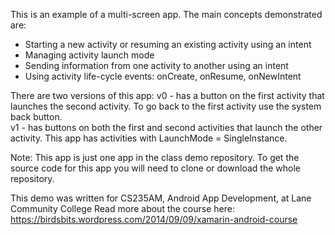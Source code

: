This is an example of a multi-screen app. The main concepts demonstrated are:
* Starting a new activity or resuming an existing activity using an intent
* Managing activity launch mode
* Sending information from one activity to another using an intent
* Using activity life-cycle events: onCreate, onResume, onNewIntent

There are two versions of this app:
v0 - has a button on the first activity that launches the second activity. To go back to the first activity use the system back button.<br>
v1 - has buttons on both the first and second activities that launch the other activity. This app has activities with LaunchMode = SingleInstance.<br>

Note: This app is just one app in the class demo repository. 
To get the source code for this app you will need to 
clone or download the whole repository.

This demo was written for CS235AM, Android App Development, at Lane Community College
Read more about the course here: https://birdsbits.wordpress.com/2014/09/09/xamarin-android-course

